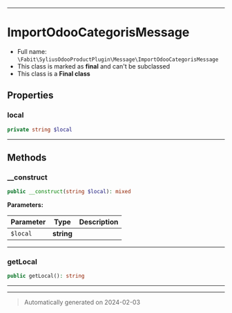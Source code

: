 ***

# ImportOdooCategorisMessage





* Full name: `\Fabit\SyliusOdooProductPlugin\Message\ImportOdooCategorisMessage`
* This class is marked as **final** and can't be subclassed
* This class is a **Final class**



## Properties


### local



```php
private string $local
```






***

## Methods


### __construct



```php
public __construct(string $local): mixed
```








**Parameters:**

| Parameter | Type | Description |
|-----------|------|-------------|
| `$local` | **string** |  |





***

### getLocal



```php
public getLocal(): string
```












***


***
> Automatically generated on 2024-02-03
